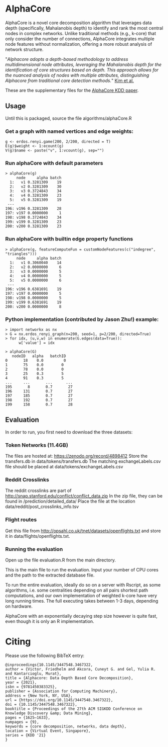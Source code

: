 # AlphaCore

AlphaCore is a novel core decomposition algorithm that leverages data depth (specifically, Mahalanobis depth) to identify and rank the most central nodes in complex networks. Unlike traditional methods (e.g., k-core) that only consider the number of connections, AlphaCore integrates multiple node features without normalization, offering a more robust analysis of network structure.

"_Alphacore adopts a depth-based methodology to address multidimensional node attributes, leveraging the Mahalanobis depth for the identification of core structures based on depth. This approach allows for the nuanced analysis of nodes with multiple attributes, distinguishing Alphacore from traditional core detection methods._" [Kim et al.](https://dl.acm.org/doi/10.1016/j.ins.2024.120664)


These are the supplementary files for the [AlphaCore KDD paper](https://dl.acm.org/doi/10.1145/3447548.3467322).

## Usage
Until this is packaged, source the file algorithms/alphaCore.R

### Get a graph with named vertices and edge weights:
```
g <- erdos.renyi.game(200, 2/200, directed = T)
E(g)$weight <- 1:ecount(g)
V(g)$name <- paste("v", 1:vcount(g), sep="")
```

### Run alphaCore with default parameters
```
> alphaCore(g)
     node     alpha batch
  1:   v1 0.3281309    19
  2:   v2 0.3281309    30
  3:   v3 0.3724843    34
  4:   v4 0.3281309    23
  5:   v5 0.3281309    19
 ---                     
196: v196 0.3281309    28
197: v197 0.0000000     1
198: v198 0.3724843    34
199: v199 0.3281309    23
200: v200 0.3281309    23
```

### Run alphaCore with builtin edge property functions
```
> alphaCore(g, featureComputeFun = customNodeFeatures(c("indegree", "triangles")))
     node     alpha batch
  1:   v1 0.3060040    14
  2:   v2 0.0000000     6
  3:   v3 0.0000000     5
  4:   v4 0.0000000     5
  5:   v5 0.0000000     6
 ---                     
196: v196 0.6381691    19
197: v197 0.0000000     5
198: v198 0.0000000     5
199: v199 0.6381691    19
200: v200 0.0000000     8
```

### Python implementation (contributed by Jason Zhu!) example:
```
> import networkx as nx
> G = nx.erdos_renyi_graph(n=200, seed=1, p=2/200, directed=True)
> for idx, (u,v,w) in enumerate(G.edges(data=True)):
      w['value'] = idx

> alphaCore(G)
   nodeID 	alpha   batchID
0 	    18 	  0.0         0
1 	    75 	  0.0 	     0
2 	    78 	  0.0 	     0
3 	    25 	  0.3 	     5
4 	    91 	  0.3 	     5
... 	... 	  ... 	   ...
195 	  8 	  0.7 	    27
196 	131 	  0.7 	    27
197 	185 	  0.7 	    27
198 	192 	  0.7 	    27
199 	158 	  0.7 	    28
```

## Evaluation

In order to run, you first need to download the three datasets:

### Token Networks (11.4GB)
The files are hosted at: https://zenodo.org/record/4898412
Store the transfers.db in data/tokens/transfers.db
The matching exchangeLabels.csv file should be placed at data/tokens/exchangeLabels.csv

### Reddit Crosslinks
The reddit crosslinks are part of http://snap.stanford.edu/conflict/conflict_data.zip
In the zip file, they can be found in /prediction/detailed_data/
Place the file at the location data/reddit/post_crosslinks_info.tsv

### Flight routes
Get this file from http://opsahl.co.uk/tnet/datasets/openflights.txt
and store it in data/flights/openflights.txt.

### Running the evaluation
Open up the file evaluation.R from the main directory.

This is the main file to run the evaluation.
Input your number of CPU cores and the path to the extracted database file.

To run the entire evaluation, ideally do so on a server with Rscript, as some algorithms, i.e. some centralities depending on all pairs shortest path computations, and our own implementation of weighted k-core have very long running times. The full executing takes between 1-3 days, depending on hardware.

AlphaCore with an exponentially decaying step size however is quite fast, even though it is only an R implementation.

# Citing
Please use the following BibTeX entry:
```
@inproceedings{10.1145/3447548.3467322,
author = {Victor, Friedhelm and Akcora, Cuneyt G. and Gel, Yulia R. and Kantarcioglu, Murat},
title = {Alphacore: Data Depth Based Core Decomposition},
year = {2021},
isbn = {9781450383325},
publisher = {Association for Computing Machinery},
address = {New York, NY, USA},
url = {https://doi.org/10.1145/3447548.3467322},
doi = {10.1145/3447548.3467322},
booktitle = {Proceedings of the 27th ACM SIGKDD Conference on Knowledge Discovery &amp; Data Mining},
pages = {1625–1633},
numpages = {9},
keywords = {core decomposition, networks, data depth},
location = {Virtual Event, Singapore},
series = {KDD '21}
}
```
